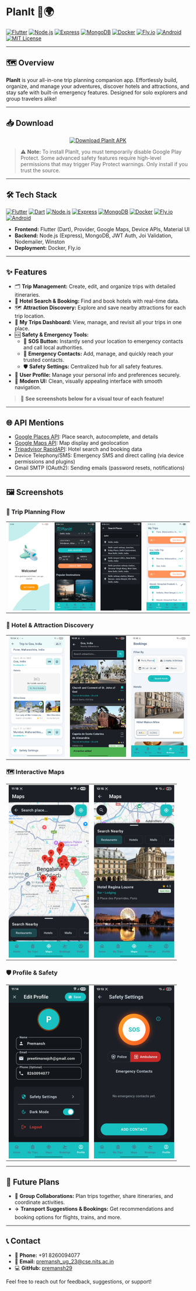 # PlanIt 🚀🌍

[![Flutter](https://img.shields.io/badge/Flutter-3.0-blue?logo=flutter)](https://flutter.dev)
[![Node.js](https://img.shields.io/badge/Node.js-18.x-green?logo=node.js)](https://nodejs.org)
[![Express](https://img.shields.io/badge/Express.js-4.x-black?logo=express)](https://expressjs.com)
[![MongoDB](https://img.shields.io/badge/MongoDB-6.x-brightgreen?logo=mongodb)](https://mongodb.com)
[![Docker](https://img.shields.io/badge/Docker-🟦-blue?logo=docker)](https://www.docker.com/)
[![Fly.io](https://img.shields.io/badge/Deployed%20on-Fly.io-blueviolet?logo=flydotio)](https://fly.io)
[![Android](https://img.shields.io/badge/Platform-Android-green?logo=android)](https://android.com)
[![MIT License](https://img.shields.io/badge/License-MIT-yellow.svg)](LICENSE)

---

## 🗺️ Overview

**PlanIt** is your all-in-one trip planning companion app. Effortlessly build, organize, and manage your adventures, discover hotels and attractions, and stay safe with built-in emergency features. Designed for solo explorers and group travelers alike!

---

## 📥 Download

<p align="center">
  <a href="https://limewire.com/d/UElzq#5q0PLAEtNJ" target="_blank">
    <img src="https://img.shields.io/badge/Download%20APK-PlanIt-blueviolet?logo=android&logoColor=white&style=for-the-badge" alt="Download PlanIt APK"/>
  </a>
</p>

> ⚠️ **Note:** To install PlanIt, you must temporarily disable Google Play Protect. Some advanced safety features require high-level permissions that may trigger Play Protect warnings. Only install if you trust the source.

---

## 🛠️ Tech Stack

[![Flutter](https://img.shields.io/badge/Flutter-3.0-blue?logo=flutter)](https://flutter.dev)
[![Dart](https://img.shields.io/badge/Dart-3.0-blue?logo=dart)](https://dart.dev)
[![Node.js](https://img.shields.io/badge/Node.js-18.x-green?logo=node.js)](https://nodejs.org)
[![Express](https://img.shields.io/badge/Express.js-4.x-black?logo=express)](https://expressjs.com)
[![MongoDB](https://img.shields.io/badge/MongoDB-6.x-brightgreen?logo=mongodb)](https://mongodb.com)
[![Docker](https://img.shields.io/badge/Docker-🟦-blue?logo=docker)](https://www.docker.com/)
[![Fly.io](https://img.shields.io/badge/Deployed%20on-Fly.io-blueviolet?logo=flydotio)](https://fly.io)
[![Android](https://img.shields.io/badge/Platform-Android-green?logo=android)](https://android.com)

- **Frontend:** Flutter (Dart), Provider, Google Maps, Device APIs, Material UI
- **Backend:** Node.js (Express), MongoDB, JWT Auth, Joi Validation, Nodemailer, Winston
- **Deployment:** Docker, Fly.io

---

## ✨ Features

- 🗂️ **Trip Management:** Create, edit, and organize trips with detailed itineraries.
- 🏨 **Hotel Search & Booking:** Find and book hotels with real-time data.
- 🗺️ **Attraction Discovery:** Explore and save nearby attractions for each trip location.
- 📅 **My Trips Dashboard:** View, manage, and revisit all your trips in one place.
- 🆘 **Safety & Emergency Tools:**
  - 🚨 **SOS Button:** Instantly send your location to emergency contacts and call local authorities.
  - 📇 **Emergency Contacts:** Add, manage, and quickly reach your trusted contacts.
  - 🛡️ **Safety Settings:** Centralized hub for all safety features.
- 👤 **User Profile:** Manage your personal info and preferences securely.
- 🎨 **Modern UI:** Clean, visually appealing interface with smooth navigation.

> 📸 **See screenshots below for a visual tour of each feature!**

---

## 🌐 API Mentions

- [Google Places API](https://developers.google.com/maps/documentation/places/web-service/overview): Place search, autocomplete, and details
- [Google Maps API](https://developers.google.com/maps/documentation/maps-static/overview): Map display and geolocation
- [Tripadvisor RapidAPI](https://rapidapi.com/apidojo/api/tripadvisor-com): Hotel search and booking data
- Device Telephony/SMS: Emergency SMS and direct calling (via device permissions and plugins)
- Gmail SMTP (OAuth2): Sending emails (password resets, notifications)

---

## 🖼️ Screenshots

### 🧭 Trip Planning Flow
<table><tr>
<td><img src="screenshots/tripflow1.jpg" width="220"/></td>
<td><img src="screenshots/tripflow2.jpg" width="220"/></td>
<td><img src="screenshots/tripflow3.jpg" width="220"/></td>
<td><img src="screenshots/tripflow4.jpg" width="220"/></td>
</tr></table>

### 🏨 Hotel & Attraction Discovery
<table><tr>
<td><img src="screenshots/hotelsandattractions1.jpg" width="220"/></td>
<td><img src="screenshots/hotelsandattractions2.jpg" width="220"/></td>
<td><img src="screenshots/hotelsandattractions3.jpg" width="220"/></td>
</tr></table>

### 🗺️ Interactive Maps
<table><tr>
<td><img src="screenshots/maps1.jpg" width="220"/></td>
<td><img src="screenshots/maps2.jpg" width="220"/></td>
</tr></table>

### 🛡️ Profile & Safety
<table><tr>
<td><img src="screenshots/profileandsafety1.jpg" width="220"/></td>
<td><img src="screenshots/profileandsafety2.jpg" width="220"/></td>
</tr></table>

---

## 🚧 Future Plans

- 🤝 **Group Collaborations:** Plan trips together, share itineraries, and coordinate activities.
- ✈️ **Transport Suggestions & Bookings:** Get recommendations and booking options for flights, trains, and more.

---

## 📞 Contact

- 📱 **Phone:** +91 8260094077
- 📧 **Email:** premansh_ug_23@cse.nits.ac.in
- 💻 **GitHub:** [premansh29](https://github.com/premansh29)

Feel free to reach out for feedback, suggestions, or support! 